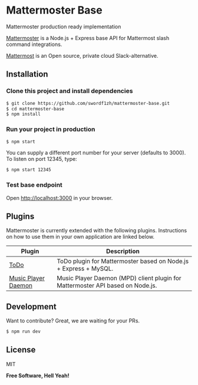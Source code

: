 # Mattermoster Base
Mattermoster production ready implementation

[Mattermoster](https://github.com/swordf1zh/mattermoster) is a Node.js + Express base API for Mattermost slash command integrations.

[Mattermost](https://about.mattermost.com/) is an Open source, private cloud Slack-alternative.

## Installation

### Clone this project and install dependencies

```sh
$ git clone https://github.com/swordf1zh/mattermoster-base.git
$ cd mattermoster-base
$ npm install
```

### Run your project in production

```sh
$ npm start
```

You can supply a different port number for your server (defaults to 3000). To listen on port 12345, type:

```sh
$ npm start 12345
```

### Test base endpoint

Open [http://localhost:3000](http://localhost:3000) in your browser.

## Plugins

Mattermoster is currently extended with the following plugins. Instructions on how to use them in your own application are linked below.

| Plugin | Description |
| ------ | ------ |
| [ToDo](https://github.com/swordf1zh/mattermoster-todo-plugin) | ToDo plugin for Mattermoster based on Node.js + Express + MySQL. |
| [Music Player Daemon](https://github.com/swordf1zh/mattermoster-mpd-plugin) | Music Player Daemon (MPD) client plugin for Mattermoster API based on Node.js. |

## Development

Want to contribute? Great, we are waiting for your PRs.

```sh
$ npm run dev
```


## License

MIT


**Free Software, Hell Yeah!**